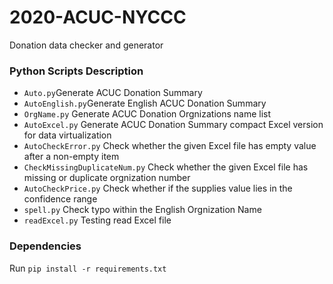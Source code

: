 # 2020-ACUC-NYCCC
Donation data checker and generator


### Python Scripts Description
* `Auto.py`Generate ACUC Donation Summary 
* `AutoEnglish.py`Generate English ACUC Donation Summary 
* `OrgName.py` Generate ACUC Donation Orgnizations name list 
* `AutoExcel.py` Generate ACUC Donation Summary compact Excel version for data virtualization
* `AutoCheckError.py` Check whether the given Excel file has empty value after a non-empty item
* `CheckMissingDuplicateNum.py` Check whether the given Excel file has missing or duplicate orgnization number
* `AutoCheckPrice.py` Check whether if the supplies value lies in the confidence range
* `spell.py` Check typo within the English Orgnization Name 
* `readExcel.py` Testing read Excel file





### Dependencies 
Run `pip install -r requirements.txt`

